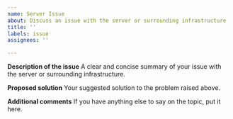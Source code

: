 ```yaml
---
name: Server Issue
about: Discuss an issue with the server or surrounding infrastructure
title: ''
labels: issue
assignees: ''

---
```


**Description of the issue**
A clear and concise summary of your issue with the server or surrounding infrastructure.

**Proposed solution**
Your suggested solution to the problem raised above.

**Additional comments**
If you have anything else to say on the topic, put it here.
